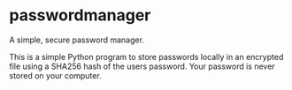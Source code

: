 # passwordmanager
A simple, secure password manager.

This is a simple Python program to store passwords locally in an encrypted file using a SHA256 hash of the users password. Your password is never stored on your computer.
